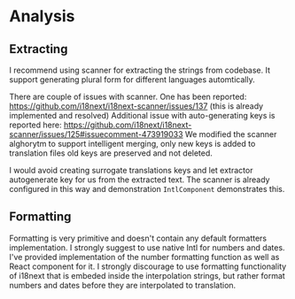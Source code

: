 # Analysis

## Extracting 

I recommend using scanner for extracting the strings from codebase.
It support generating plural form for different languages automtically.

There are couple of issues with scanner. One has been reported: https://github.com/i18next/i18next-scanner/issues/137 (this is already implemented and resolved)
Additional issue with auto-generating keys is reported here: https://github.com/i18next/i18next-scanner/issues/125#issuecomment-473919033
We modified the scanner alghorytm to support intelligent merging, only new keys is added to
translation files old keys are preserved and not deleted.

I would avoid creating surrogate translations keys and let extractor autogenerate
key for us from the extracted text. The scanner is already configured in this way
and demonstration `IntlComponent` demonstrates this.


## Formatting

Formatting is very primitive and doesn't contain any default formatters implementation.
I strongly suggest to use native Intl for numbers and dates. I've provided implementation of the 
number formatting function as well as React component for it. I strongly discourage to use formatting
functionality of i18next that is embeded inside the interpolation strings, but rather format
numbers and dates before they are interpolated to translation. 
